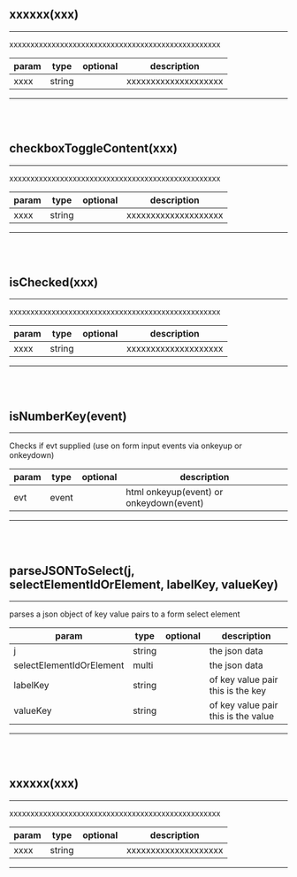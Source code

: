 ## <b>xxxxxx(xxx)</b>
 --- 
  
xxxxxxxxxxxxxxxxxxxxxxxxxxxxxxxxxxxxxxxxxxxxxxxxxx  


param | type | optional | description
--- | --- | --- | ---
xxxx | string |  | xxxxxxxxxxxxxxxxxxxx | 

 --- 
 <br><br>

## <b>checkboxToggleContent(xxx)</b>
 --- 
  
xxxxxxxxxxxxxxxxxxxxxxxxxxxxxxxxxxxxxxxxxxxxxxxxxx  


param | type | optional | description
--- | --- | --- | ---
xxxx | string |  | xxxxxxxxxxxxxxxxxxxx | 

 --- 
 <br><br>

## <b>isChecked(xxx)</b>
 --- 
  
xxxxxxxxxxxxxxxxxxxxxxxxxxxxxxxxxxxxxxxxxxxxxxxxxx  


param | type | optional | description
--- | --- | --- | ---
xxxx | string |  | xxxxxxxxxxxxxxxxxxxx | 

 --- 
 <br><br>

## <b>isNumberKey(event)</b>
 --- 
  
Checks if evt supplied (use on form input events via onkeyup or onkeydown)  


param | type | optional | description
--- | --- | --- | ---
evt | event |  | html onkeyup(event) or onkeydown(event) | 

 --- 
 <br><br>

## <b>parseJSONToSelect(j, selectElementIdOrElement, labelKey, valueKey)</b>
 --- 
  
parses a json object of key value pairs to a form select element  


param | type | optional | description
--- | --- | --- | ---
j | string |  | the json data | 
selectElementIdOrElement | multi |  | the json data | 
labelKey | string |  | of key value pair this is the key | 
valueKey | string |  | of key value pair this is the value | 

 --- 
 <br><br>

## <b>xxxxxx(xxx)</b>
 --- 
  
xxxxxxxxxxxxxxxxxxxxxxxxxxxxxxxxxxxxxxxxxxxxxxxxxx  


param | type | optional | description
--- | --- | --- | ---
xxxx | string |  | xxxxxxxxxxxxxxxxxxxx | 

 --- 
 <br><br>

